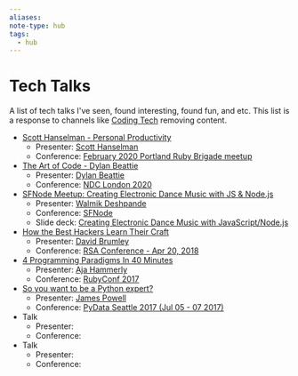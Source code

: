```yaml
---
aliases:
note-type: hub
tags:
  - hub
---
```


# Tech Talks

A list of tech talks I've seen, found interesting, found fun, and etc.
This list is a response to channels like [Coding Tech](https://www.youtube.com/@CodingTech) removing
content.

- [Scott Hanselman - Personal Productivity](https://youtu.be/RpH6IPhyh7I?si=RyZOYWYax4QmPsxZ)
  - Presenter: [Scott Hanselman](https://www.hanselman.com/)
  - Conference: [February 2020 Portland Ruby Brigade meetup](https://www.meetup.com/portland-ruby-brigade/)
- [The Art of Code - Dylan Beattie](https://youtu.be/6avJHaC3C2U?si=nE3uuLq2rh3tXJJY)
  - Presenter: [Dylan Beattie](https://dylanbeattie.net/)
  - Conference: [NDC London 2020](https://ndclondon.com/)
- [SFNode Meetup: Creating Electronic Dance Music with JS & Node.js](https://www.youtube.com/watch?v=iwuZzp_ZnLo&ab_channel=SFNode)
  - Presenter: [Walmik Deshpande](https://walmik.com/)
  - Conference: [SFNode](https://www.meetup.com/sfnode/)
  - Slide deck: [Creating Electronic Dance Music with JavaScript/Node.js](https://speakerdeck.com/walmik/node-dot-js)
- [How the Best Hackers Learn Their Craft](https://www.youtube.com/watch?v=6vj96QetfTg&ab_channel=RSAConference)
  - Presenter: [David Brumley](https://www.rsaconference.com/experts/david-brumley)
  - Conference: [RSA Conference - Apr 20, 2018](https://www.rsaconference.com/library/presentation/usa/2018/how-the-best-hackers-learn-their-craft-2)
- [4 Programming Paradigms In 40 Minutes](https://www.youtube.com/watch?v=3TBq__oKUzk&ab_channel=Confreaks)
  - Presenter: [Aja Hammerly](https://medium.com/@thagomizer)
  - Conference: [RubyConf 2017](https://www.rubyconf.org.au/2017)
- [So you want to be a Python expert?](https://www.youtube.com/watch?v=cKPlPJyQrt4&t=0s&ab_channel=PyData)
  - Presenter: [James Powell](https://www.dontusethiscode.com/#services)
  - Conference: [PyData Seattle 2017 (Jul 05 - 07 2017)](https://pydata.org/)
- Talk
  - Presenter:
  - Conference:
- Talk
  - Presenter:
  - Conference:

<!---

- Talk
    - Presenter:
    - Conference:

--->
